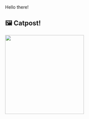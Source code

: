 Hello there!



## 🖼️ Catpost!

<sub>
    <img src="https://cdn2.thecatapi.com/images/dnk.jpg" height="256">
</sub>


